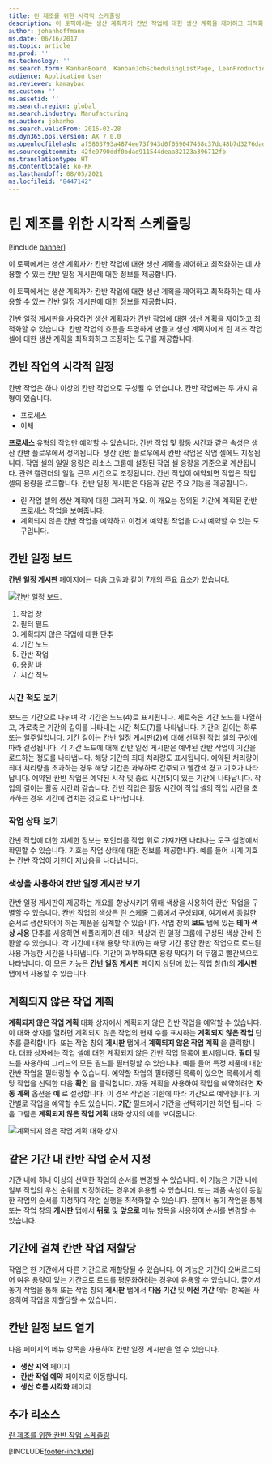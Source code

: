 ```yaml
---
title: 린 제조를 위한 시각적 스케줄링
description: 이 토픽에서는 생산 계획자가 칸반 작업에 대한 생산 계획을 제어하고 최적화하는 데 사용할 수 있는 칸반 일정 게시판에 대한 정보를 제공합니다.
author: johanhoffmann
ms.date: 06/16/2017
ms.topic: article
ms.prod: ''
ms.technology: ''
ms.search.form: KanbanBoard, KanbanJobSchedulingListPage, LeanProductionFlowVisualization, KanbanBoardUnplannedJobs
audience: Application User
ms.reviewer: kamaybac
ms.custom: ''
ms.assetid: ''
ms.search.region: global
ms.search.industry: Manufacturing
ms.author: johanho
ms.search.validFrom: 2016-02-28
ms.dyn365.ops.version: AX 7.0.0
ms.openlocfilehash: af5803793a4874ee73f943d0f059047458c37dc48b7d3276dadc8d8803599fb9
ms.sourcegitcommit: 42fe9790ddf0bdad911544deaa82123a396712fb
ms.translationtype: HT
ms.contentlocale: ko-KR
ms.lasthandoff: 08/05/2021
ms.locfileid: "8447142"
---
```

# <a name="visual-scheduling-for-lean-manufacturing"></a>린 제조를 위한 시각적 스케줄링

[!include [banner](../includes/banner.md)]

이 토픽에서는 생산 계획자가 칸반 작업에 대한 생산 계획을 제어하고 최적화하는 데 사용할 수 있는 칸반 일정 게시판에 대한 정보를 제공합니다.

이 토픽에서는 생산 계획자가 칸반 작업에 대한 생산 계획을 제어하고 최적화하는 데 사용할 수 있는 칸반 일정 게시판에 대한 정보를 제공합니다.

칸반 일정 게시판을 사용하면 생산 계획자가 칸반 작업에 대한 생산 계획을 제어하고 최적화할 수 있습니다. 칸반 작업의 흐름을 투명하게 만들고 생산 계획자에게 린 제조 작업 셀에 대한 생산 계획을 최적화하고 조정하는 도구를 제공합니다.

## <a name="visual-scheduling-of-kanban-jobs"></a>칸반 작업의 시각적 일정
칸반 작업은 하나 이상의 칸반 작업으로 구성될 수 있습니다. 칸반 작업에는 두 가지 유형이 있습니다.

-   프로세스
-   이체

**프로세스** 유형의 작업만 예약할 수 있습니다. 칸반 작업 및 활동 시간과 같은 속성은 생산 칸반 플로우에서 정의됩니다. 생산 칸반 플로우에서 칸반 작업은 작업 셀에도 지정됩니다. 작업 셀의 일일 용량은 리소스 그룹에 설정된 작업 셀 용량을 기준으로 계산됩니다. 관련 캘린더의 일일 근무 시간으로 조정됩니다. 칸반 작업이 예약되면 작업은 작업 셀의 용량을 로드합니다. 칸반 일정 게시판은 다음과 같은 주요 기능을 제공합니다.

-   린 작업 셀의 생산 계획에 대한 그래픽 개요. 이 개요는 정의된 기간에 계획된 칸반 프로세스 작업을 보여줍니다.
-   계획되지 않은 칸반 작업을 예약하고 이전에 예약된 작업을 다시 예약할 수 있는 도구입니다.

## <a name="kanban-schedule-board"></a>칸반 일정 보드
**칸반 일정 게시판** 페이지에는 다음 그림과 같이 7개의 주요 요소가 있습니다. 

![칸반 일정 보드.](./media/kanban-schedule-board-1024x554.png)
1.  작업 창
2.  필터 필드
3.  계획되지 않은 작업에 대한 단추
4.  기간 노드
5.  칸반 작업
6.  용량 바
7.  시간 척도

### <a name="view-the-time-scale"></a>시간 척도 보기

보드는 기간으로 나뉘며 각 기간은 노드(4)로 표시됩니다. 세로축은 기간 노드를 나열하고, 가로축은 기간의 길이를 나타내는 시간 척도(7)를 나타냅니다. 기간의 길이는 하루 또는 일주일입니다. 기간 길이는 칸반 일정 게시판(2)에 대해 선택된 작업 셀의 구성에 따라 결정됩니다. 각 기간 노드에 대해 칸반 일정 게시판은 예약된 칸반 작업이 기간을 로드하는 정도를 나타냅니다. 해당 기간의 최대 처리량도 표시됩니다. 예약된 처리량이 최대 처리량을 초과하는 경우 해당 기간은 과부하로 간주되고 빨간색 경고 기호가 나타납니다. 예약된 칸반 작업은 예약된 시작 및 종료 시간(5)이 있는 기간에 나타납니다. 작업의 길이는 활동 시간과 같습니다. 칸반 작업은 활동 시간이 작업 셀의 작업 시간을 초과하는 경우 기간에 겹치는 것으로 나타납니다.

### <a name="view-job-status"></a>작업 상태 보기

칸반 작업에 대한 자세한 정보는 포인터를 작업 위로 가져가면 나타나는 도구 설명에서 확인할 수 있습니다. 기호는 작업 상태에 대한 정보를 제공합니다. 예를 들어 시계 기호는 칸반 작업이 기한이 지났음을 나타냅니다.

### <a name="use-colors-to-view-the-kanban-schedule-board"></a>색상을 사용하여 칸반 일정 게시판 보기

칸반 일정 게시판이 제공하는 개요를 향상시키기 위해 색상을 사용하여 칸반 작업을 구별할 수 있습니다. 칸반 작업의 색상은 린 스케줄 그룹에서 구성되며, 여기에서 동일한 순서로 생산되어야 하는 제품을 집계할 수 있습니다. 작업 창의 **보드** 탭에 있는 **테마 색상 사용** 단추를 사용하면 애플리케이션 테마 색상과 린 일정 그룹에 구성된 색상 간에 전환할 수 있습니다. 각 기간에 대해 용량 막대(6)는 해당 기간 동안 칸반 작업으로 로드된 사용 가능한 시간을 나타냅니다. 기간이 과부하되면 용량 막대가 더 두껍고 빨간색으로 나타납니다. 이 모든 기능은 **칸반 일정 게시판** 페이지 상단에 있는 작업 창(1)의 **게시판** 탭에서 사용할 수 있습니다.

## <a name="plan-unplanned-jobs"></a>계획되지 않은 작업 계획
**계획되지 않은 작업 계획** 대화 상자에서 계획되지 않은 칸반 작업을 예약할 수 있습니다. 이 대화 상자를 열려면 계획되지 않은 작업의 현재 수를 표시하는 **계획되지 않은 작업** 단추를 클릭합니다. 또는 작업 창의 **게시판** 탭에서 **계획되지 않은 작업 계획** 을 클릭합니다. 대화 상자에는 작업 셀에 대한 계획되지 않은 칸반 작업 목록이 표시됩니다. **필터** 필드를 사용하여 그리드의 모든 필드를 필터링할 수 있습니다. 예를 들어 특정 제품에 대한 칸반 작업을 필터링할 수 있습니다. 예약할 작업의 필터링된 목록이 있으면 목록에서 해당 작업을 선택한 다음 **확인** 을 클릭합니다. 자동 계획을 사용하여 작업을 예약하려면 **자동 계획** 옵션을 **예** 로 설정합니다. 이 경우 작업은 기한에 따라 기간으로 예약됩니다. 기간별로 작업을 예약할 수도 있습니다. **기간** 필드에서 기간을 선택하기만 하면 됩니다. 다음 그림은 **계획되지 않은 작업 계획** 대화 상자의 예를 보여줍니다. 

![계획되지 않은 작업 계획 대화 상자.](./media/plan-unplanned-jobs-1024x564.png)

## <a name="sequence-kanban-jobs-within-the-same-period"></a>같은 기간 내 칸반 작업 순서 지정
기간 내에 하나 이상의 선택한 작업의 순서를 변경할 수 있습니다. 이 기능은 기간 내에 일부 작업의 우선 순위를 지정하려는 경우에 유용할 수 있습니다. 또는 제품 속성이 동일한 작업의 순서를 지정하여 작업 실행을 최적화할 수 있습니다. 끌어서 놓기 작업을 통해 또는 작업 창의 **게시판** 탭에서 **뒤로** 및 **앞으로** 메뉴 항목을 사용하여 순서를 변경할 수 있습니다.

## <a name="reassign-kanban-jobs-across-periods"></a>기간에 걸쳐 칸반 작업 재할당
작업은 한 기간에서 다른 기간으로 재할당될 수 있습니다. 이 기능은 기간이 오버로드되어 여유 용량이 있는 기간으로 로드를 평준화하려는 경우에 유용할 수 있습니다. 끌어서 놓기 작업을 통해 또는 작업 창의 **게시판** 탭에서 **다음 기간** 및 **이전 기간** 메뉴 항목을 사용하여 작업을 재할당할 수 있습니다.

## <a name="open-the-kanban-schedule-board"></a>칸반 일정 보드 열기
다음 페이지의 메뉴 항목을 사용하여 칸반 일정 게시판을 열 수 있습니다.

-   **생산 지역** 페이지
-   **칸반 작업 예약** 페이지로 이동합니다.
-   **생산 흐름 시각화** 페이지


## <a name="additional-resources"></a>추가 리소스

[린 제조를 위한 칸반 작업 스케줄링](lean-manufacturing-kanban-job-scheduling.md)



[!INCLUDE[footer-include](../../includes/footer-banner.md)]